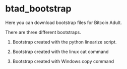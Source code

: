 # btad_bootstrap

Here you can download bootstrap files for Bitcoin Adult.

There are three different bootstraps.

1. Bootstrap created with  the python linearize script.

2. Bootstrap created with the linux cat command

3. Bootstrap created with Windows copy command
